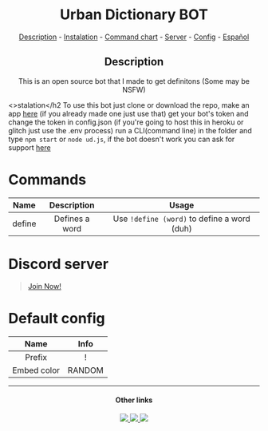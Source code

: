 <h1 align="center">Urban Dictionary BOT</h1>
<p align="center">
   <a href="#description">Description</a>
  -
  <a href="#instalation">Instalation</a>
  -
  <a href="#commands">Command chart</a>
  -
  <a href="#discord-server">Server</a>
  -
  <a href="#default-config">Config</a>
   -
   <a href="https://github.com/zSnails/urban-dictionary-bot/blob/master/README_ES.md">Español</a>
</p>


<h2 align="center">Description</h2>
<p align="center">This is an open source bot that I made to get definitons (Some may be NSFW)</p>

<>stalation</h2
To use this bot just clone or download the repo, make an app [here](https://discordapp.com/developers) (if you already made one just use that) get your bot's token and change the token in config.json (if you're going to host this in heroku or glitch just use the .env process) run a CLI(command line) in the folder and type `npm start` or `node ud.js`, if the bot doesn't work you can ask for support [here](https://discord.gg/xuaDubj)

# Commands

| Name | Description | Usage |
|:----------:|:-------------:|:------:|
|define|Defines a word|Use `!define (word)` to define a word (duh)|

# Discord server
>[Join Now!](https://discord.gg/xuaDubj)

# Default config
| Name | Info |
|:------:|:------:|
|Prefix|!|
|Embed color|RANDOM|

---
<h4 align="center" id="ol">Other links</h4>
<p align="center">
<a href="https://www.youtube.com/Snailsxd">
  <img src="https://img.shields.io/badge/YouTube-red.svg">
</a>
   <a href="https://www.twitter.com/zSnails">
     <img src="https://img.shields.io/badge/Twitter-blue.svg">
   </a>
   <a href="https://www.github.com/zSnails">
     <img src="https://img.shields.io/badge/Git-Hub-orange.svg">
   </a>
   </p>
